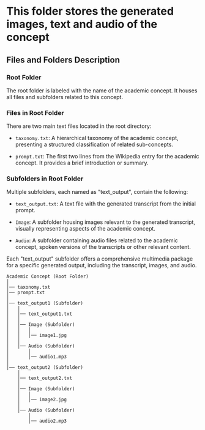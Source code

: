 # This folder stores the generated images, text and audio of the concept

## Files and Folders Description

### Root Folder
The root folder is labeled with the name of the academic concept. It houses all files and subfolders related to this concept.

### Files in Root Folder
There are two main text files located in the root directory:

- `taxonomy.txt`: A hierarchical taxonomy of the academic concept, presenting a structured classification of related sub-concepts.

- `prompt.txt`: The first two lines from the Wikipedia entry for the academic concept. It provides a brief introduction or summary.

### Subfolders in Root Folder
Multiple subfolders, each named as "text_output", contain the following:

- `text_output.txt`: A text file with the generated transcript from the initial prompt.

- `Image`: A subfolder housing images relevant to the generated transcript, visually representing aspects of the academic concept.

- `Audio`: A subfolder containing audio files related to the academic concept, spoken versions of the transcripts or other relevant content.

Each "text_output" subfolder offers a comprehensive multimedia package for a specific generated output, including the transcript, images, and audio.
```
Academic Concept (Root Folder)
│
│── taxonomy.txt
│── prompt.txt
│
│── text_output1 (Subfolder)
│   │
│   │── text_output1.txt
│   │
│   │── Image (Subfolder)
│   │   │
│   │   │── image1.jpg
│   │
│   │── Audio (Subfolder)
│       │
│       │── audio1.mp3
│
│── text_output2 (Subfolder)
    │
    │── text_output2.txt
    │
    │── Image (Subfolder)
    │   │
    │   │── image2.jpg
    │
    │── Audio (Subfolder)
        │
        │── audio2.mp3
```
